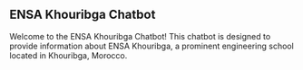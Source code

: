 ## ENSA Khouribga Chatbot
Welcome to the ENSA Khouribga Chatbot! 
This chatbot is designed to provide information about ENSA Khouribga, 
a prominent engineering school located in Khouribga, Morocco.



